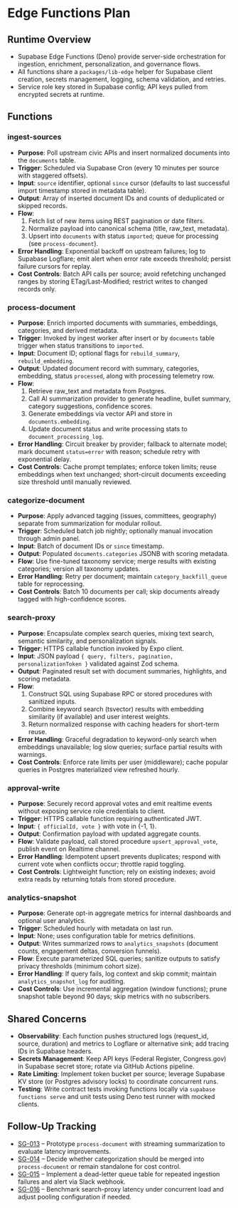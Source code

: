 # Edge Functions Plan

## Runtime Overview
- Supabase Edge Functions (Deno) provide server-side orchestration for ingestion, enrichment, personalization, and governance flows.
- All functions share a `packages/lib-edge` helper for Supabase client creation, secrets management, logging, schema validation, and retries.
- Service role key stored in Supabase config; API keys pulled from encrypted secrets at runtime.

## Functions

### ingest-sources
- **Purpose**: Poll upstream civic APIs and insert normalized documents into the `documents` table.
- **Trigger**: Scheduled via Supabase Cron (every 10 minutes per source with staggered offsets).
- **Input**: `source` identifier, optional `since` cursor (defaults to last successful import timestamp stored in metadata table).
- **Output**: Array of inserted document IDs and counts of deduplicated or skipped records.
- **Flow**:
  1. Fetch list of new items using REST pagination or date filters.
  2. Normalize payload into canonical schema (title, raw_text, metadata).
  3. Upsert into `documents` with status `imported`; queue for processing (see `process-document`).
- **Error Handling**: Exponential backoff on upstream failures; log to Supabase Logflare; emit alert when error rate exceeds threshold; persist failure cursors for replay.
- **Cost Controls**: Batch API calls per source; avoid refetching unchanged ranges by storing ETag/Last-Modified; restrict writes to changed records only.

### process-document
- **Purpose**: Enrich imported documents with summaries, embeddings, categories, and derived metadata.
- **Trigger**: Invoked by ingest worker after insert or by `documents` table trigger when status transitions to `imported`.
- **Input**: Document ID; optional flags for `rebuild_summary`, `rebuild_embedding`.
- **Output**: Updated document record with summary, categories, embedding, status `processed`, along with processing telemetry row.
- **Flow**:
  1. Retrieve raw_text and metadata from Postgres.
  2. Call AI summarization provider to generate headline, bullet summary, category suggestions, confidence scores.
  3. Generate embeddings via vector API and store in `documents.embedding`.
  4. Update document status and write processing stats to `document_processing_log`.
- **Error Handling**: Circuit breaker by provider; fallback to alternate model; mark document `status=error` with reason; schedule retry with exponential delay.
- **Cost Controls**: Cache prompt templates; enforce token limits; reuse embeddings when text unchanged; short-circuit documents exceeding size threshold until manually reviewed.

### categorize-document
- **Purpose**: Apply advanced tagging (issues, committees, geography) separate from summarization for modular rollout.
- **Trigger**: Scheduled batch job nightly; optionally manual invocation through admin panel.
- **Input**: Batch of document IDs or `since` timestamp.
- **Output**: Populated `documents.categories` JSONB with scoring metadata.
- **Flow**: Use fine-tuned taxonomy service; merge results with existing categories; version all taxonomy updates.
- **Error Handling**: Retry per document; maintain `category_backfill_queue` table for reprocessing.
- **Cost Controls**: Batch 10 documents per call; skip documents already tagged with high-confidence scores.

### search-proxy
- **Purpose**: Encapsulate complex search queries, mixing text search, semantic similarity, and personalization signals.
- **Trigger**: HTTPS callable function invoked by Expo client.
- **Input**: JSON payload `{ query, filters, pagination, personalizationToken }` validated against Zod schema.
- **Output**: Paginated result set with document summaries, highlights, and scoring metadata.
- **Flow**:
  1. Construct SQL using Supabase RPC or stored procedures with sanitized inputs.
  2. Combine keyword search (tsvector) results with embedding similarity (if available) and user interest weights.
  3. Return normalized response with caching headers for short-term reuse.
- **Error Handling**: Graceful degradation to keyword-only search when embeddings unavailable; log slow queries; surface partial results with warnings.
- **Cost Controls**: Enforce rate limits per user (middleware); cache popular queries in Postgres materialized view refreshed hourly.

### approval-write
- **Purpose**: Securely record approval votes and emit realtime events without exposing service role credentials to client.
- **Trigger**: HTTPS callable function requiring authenticated JWT.
- **Input**: `{ officialId, vote }` with vote in {-1, 1}.
- **Output**: Confirmation payload with updated aggregate counts.
- **Flow**: Validate payload, call stored procedure `upsert_approval_vote`, publish event on Realtime channel.
- **Error Handling**: Idempotent upsert prevents duplicates; respond with current vote when conflicts occur; throttle rapid toggling.
- **Cost Controls**: Lightweight function; rely on existing indexes; avoid extra reads by returning totals from stored procedure.

### analytics-snapshot
- **Purpose**: Generate opt-in aggregate metrics for internal dashboards and optional user analytics.
- **Trigger**: Scheduled hourly with metadata on last run.
- **Input**: None; uses configuration table for metrics definitions.
- **Output**: Writes summarized rows to `analytics_snapshots` (document counts, engagement deltas, conversion funnels).
- **Flow**: Execute parameterized SQL queries; sanitize outputs to satisfy privacy thresholds (minimum cohort size).
- **Error Handling**: If query fails, log context and skip commit; maintain `analytics_snapshot_log` for auditing.
- **Cost Controls**: Use incremental aggregation (window functions); prune snapshot table beyond 90 days; skip metrics with no subscribers.

## Shared Concerns
- **Observability**: Each function pushes structured logs (request_id, source, duration) and metrics to Logflare or alternative sink; add tracing IDs in Supabase headers.
- **Secrets Management**: Keep API keys (Federal Register, Congress.gov) in Supabase secret store; rotate via GitHub Actions pipeline.
- **Rate Limiting**: Implement token bucket per source; leverage Supabase KV store (or Postgres advisory locks) to coordinate concurrent runs.
- **Testing**: Write contract tests invoking functions locally via `supabase functions serve` and unit tests using Deno test runner with mocked clients.

## Follow-Up Tracking
- [SG-013](planning/backlog.md#sg-013-prototype-streaming-summarization-workflow) – Prototype `process-document` with streaming summarization to evaluate latency improvements.
- [SG-014](planning/backlog.md#sg-014-decide-taxonomy-processing-split) – Decide whether categorization should be merged into `process-document` or remain standalone for cost control.
- [SG-015](planning/backlog.md#sg-015-implement-ingestion-dead-letter-queue-with-alerts) – Implement a dead-letter queue table for repeated ingestion failures and alert via Slack webhook.
- [SG-016](planning/backlog.md#sg-016-benchmark-search-proxy-concurrency) – Benchmark search-proxy latency under concurrent load and adjust pooling configuration if needed.
